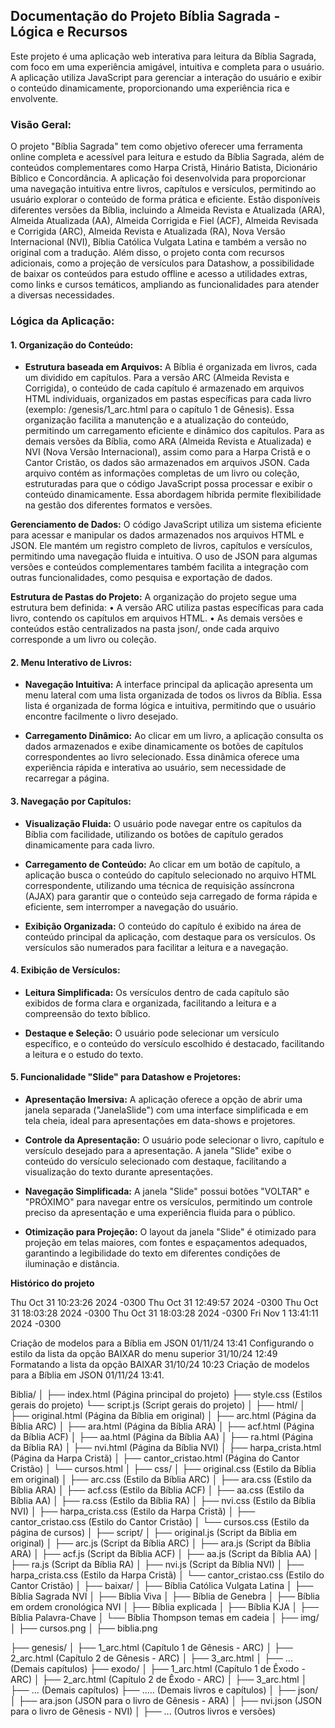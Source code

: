 ## Documentação do Projeto Bíblia Sagrada - Lógica e Recursos

Este projeto é uma aplicação web interativa para leitura da Bíblia Sagrada, com foco em uma experiência amigável, intuitiva e completa para o usuário. A aplicação utiliza JavaScript para gerenciar a interação do usuário e exibir o conteúdo dinamicamente, proporcionando uma experiência rica e envolvente. 

### Visão Geral:
O projeto "Bíblia Sagrada" tem como objetivo oferecer uma ferramenta online completa e acessível para leitura e estudo da Bíblia Sagrada, além de conteúdos complementares como Harpa Cristã, Hinário Batista, Dicionário Bíblico e Concordância. A aplicação foi desenvolvida para proporcionar uma navegação intuitiva entre livros, capítulos e versículos, permitindo ao usuário explorar o conteúdo de forma prática e eficiente.
Estão disponíveis diferentes versões da Bíblia, incluindo a Almeida Revista e Atualizada (ARA), Almeida Atualizada (AA), Almeida Corrigida e Fiel (ACF), Almeida Revisada e Corrigida (ARC), Almeida Revista e Atualizada (RA), Nova Versão Internacional (NVI), Bíblia Católica Vulgata Latina e também a versão no original com a tradução. Além disso, o projeto conta com recursos adicionais, como a projeção de versículos para Datashow, a possibilidade de baixar os conteúdos para estudo offline e acesso a utilidades extras, como links e cursos temáticos, ampliando as funcionalidades para atender a diversas necessidades.

### Lógica da Aplicação:

#### 1. Organização do Conteúdo:

* **Estrutura baseada em Arquivos:** A Bíblia é organizada em livros, cada um dividido em capítulos. Para a versão ARC (Almeida Revista e Corrigida), o conteúdo de cada capítulo é armazenado em arquivos HTML individuais, organizados em pastas específicas para cada livro (exemplo: /genesis/1_arc.html para o capítulo 1 de Gênesis). Essa organização facilita a manutenção e a atualização do conteúdo, permitindo um carregamento eficiente e dinâmico dos capítulos.
Para as demais versões da Bíblia, como ARA (Almeida Revista e Atualizada) e NVI (Nova Versão Internacional), assim como para a Harpa Cristã e o Cantor Cristão, os dados são armazenados em arquivos JSON. Cada arquivo contém as informações completas de um livro ou coleção, estruturadas para que o código JavaScript possa processar e exibir o conteúdo dinamicamente. Essa abordagem híbrida permite flexibilidade na gestão dos diferentes formatos e versões.

**Gerenciamento de Dados:**
O código JavaScript utiliza um sistema eficiente para acessar e manipular os dados armazenados nos arquivos HTML e JSON. Ele mantém um registro completo de livros, capítulos e versículos, permitindo uma navegação fluida e intuitiva. O uso de JSON para algumas versões e conteúdos complementares também facilita a integração com outras funcionalidades, como pesquisa e exportação de dados.

**Estrutura de Pastas do Projeto:**
A organização do projeto segue uma estrutura bem definida:
    • A versão ARC utiliza pastas específicas para cada livro, contendo os capítulos em arquivos HTML.
    • As demais versões e conteúdos estão centralizados na pasta json/, onde cada arquivo corresponde a um livro ou coleção.

#### 2. Menu Interativo de Livros:

* **Navegação Intuitiva:** A interface principal da aplicação apresenta um menu lateral com uma lista organizada de todos os livros da Bíblia. Essa lista é organizada de forma lógica e intuitiva, permitindo que o usuário encontre facilmente o livro desejado. 

* **Carregamento Dinâmico:** Ao clicar em um livro, a aplicação consulta os dados armazenados e exibe dinamicamente os botões de capítulos correspondentes ao livro selecionado. Essa dinâmica oferece uma experiência rápida e interativa ao usuário, sem necessidade de recarregar a página.

#### 3. Navegação por Capítulos:

* **Visualização Fluida:** O usuário pode navegar entre os capítulos da Bíblia com facilidade, utilizando os botões de capítulo gerados dinamicamente para cada livro. 

* **Carregamento de Conteúdo:** Ao clicar em um botão de capítulo, a aplicação busca o conteúdo do capítulo selecionado no arquivo HTML correspondente, utilizando uma técnica de requisição assíncrona (AJAX) para garantir que o conteúdo seja carregado de forma rápida e eficiente, sem interromper a navegação do usuário.
* **Exibição Organizada:** O conteúdo do capítulo é exibido na área de conteúdo principal da aplicação, com destaque para os versículos. Os versículos são numerados para facilitar a leitura e a navegação.

#### 4. Exibição de Versículos:

* **Leitura Simplificada:** Os versículos dentro de cada capítulo são exibidos de forma clara e organizada, facilitando a leitura e a compreensão do texto bíblico.

* **Destaque e Seleção:** O usuário pode selecionar um versículo específico, e o conteúdo do versículo escolhido é destacado, facilitando a leitura e o estudo do texto.

#### 5. Funcionalidade "Slide" para Datashow e Projetores:

* **Apresentação Imersiva:** A aplicação oferece a opção de abrir uma janela separada ("JanelaSlide") com uma interface simplificada e em tela cheia, ideal para apresentações em data-shows e projetores.

* **Controle da Apresentação:** O usuário pode selecionar o livro, capítulo e versículo desejado para a apresentação. A janela "Slide" exibe o conteúdo do versículo selecionado com destaque, facilitando a visualização do texto durante apresentações. 

* **Navegação Simplificada:** A janela "Slide" possui botões "VOLTAR" e "PRÓXIMO" para navegar entre os versículos, permitindo um controle preciso da apresentação e uma experiência fluida para o público.

* **Otimização para Projeção:** O layout da janela "Slide" é otimizado para projeção em telas maiores, com fontes e espaçamentos adequados, garantindo a legibilidade do texto em diferentes condições de iluminação e distância.


**Histórico do projeto**

Thu Oct 31 10:23:26 2024 -0300
Thu Oct 31 12:49:57 2024 -0300
Thu Oct 31 18:03:28 2024 -0300
Thu Oct 31 18:03:28 2024 -0300
Fri Nov 1 13:41:11 2024 -0300

Criação de modelos para a Bíblia em JSON 01/11/24 13:41
Configurando o estilo da lista da opção BAIXAR do menu superior 31/10/24 12:49
Formatando a lista da opção BAIXAR 31/10/24 10:23
Criação de modelos para a Bíblia em JSON 01/11/24 13:41.


Biblia/
│
├── index.html (Página principal do projeto)
├── style.css (Estilos gerais do projeto)
└── script.js (Script gerais do projeto)
│
├── html/
│   ├── original.html (Página da Bíblia em original)
│   ├── arc.html (Página da Bíblia ARC)
│   ├── ara.html (Página da Bíblia ARA)
│   ├── acf.html (Página da Bíblia ACF)
│   ├── aa.html (Página da Bíblia AA)
│   ├── ra.html (Página da Bíblia RA)
│   ├── nvi.html (Página da Bíblia NVI)
│   ├── harpa_crista.html (Página da Harpa Cristã)
│   ├── cantor_cristao.html (Página do Cantor Cristão)
│   └── cursos.html
│
├── css/
│   ├── original.css (Estilo da Bíblia em original)
│   ├── arc.css (Estilo da Bíblia ARC)
│   ├── ara.css (Estilo da Bíblia ARA)
│   ├── acf.css (Estilo da Bíblia ACF)
│   ├── aa.css (Estilo da Bíblia AA)
│   ├── ra.css (Estilo da Bíblia RA)
│   ├── nvi.css (Estilo da Bíblia NVI)
│   ├── harpa_crista.css (Estilo da Harpa Cristã)
│   ├── cantor_cristao.css (Estilo do Cantor Cristão)
│   └── cursos.css (Estilo da página de cursos)
│
├── script/
│   ├── original.js (Script da Bíblia em original)
│   ├── arc.js (Script da Bíblia ARC)
│   ├── ara.js (Script da Bíblia ARA)
│   ├── acf.js (Script da Bíblia ACF)
│   ├── aa.js (Script da Bíblia AA)
│   ├── ra.js (Script da Bíblia RA)
│   ├── nvi.js (Script da Bíblia NVI)
│   ├── harpa_crista.css (Estilo da Harpa Cristã)
│   └── cantor_cristao.css (Estilo do Cantor Cristão)
│
├── baixar/
│   ├── Bíblia Católica Vulgata Latina
│   ├── Bíblia Sagrada NVI
│   ├── Bíblia Viva
│   ├── Bíblia de Genebra
│   ├── Bíblia em ordem cronológica NVI
│   ├── Bíblia explicada
│   ├── Bíblia KJA
│   ├── Bíblia Palavra-Chave
│   └── Bíblia Thompson temas em cadeia
│
├── img/
│   ├── cursos.png
│   ├── biblia.png

├── genesis/
│   ├── 1_arc.html (Capítulo 1 de Gênesis - ARC)
│   ├── 2_arc.html (Capítulo 2 de Gênesis - ARC)
│   ├── 3_arc.html
│   ├── ...               (Demais capítulos)
├── exodo/
│   ├── 1_arc.html (Capítulo 1 de Êxodo - ARC)
│   ├── 2_arc.html (Capítulo 2 de Êxodo - ARC)
│   ├── 3_arc.html
│   ├── ...                (Demais capítulos)
├── ..... (Demais livros e capítulos)
│
├── json/
│   ├── ara.json            (JSON para o livro de Gênesis - ARA)
│   ├── nvi.json            (JSON para o livro de Gênesis - NVI)
│   ├── ...                 (Outros livros e versões)
